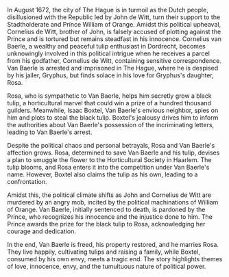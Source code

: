 In August 1672, the city of The Hague is in turmoil as the Dutch people, disillusioned with the Republic led by John de Witt, turn their support to the Stadtholderate and Prince William of Orange. Amidst this political upheaval, Cornelius de Witt, brother of John, is falsely accused of plotting against the Prince and is tortured but remains steadfast in his innocence. Cornelius van Baerle, a wealthy and peaceful tulip enthusiast in Dordrecht, becomes unknowingly involved in this political intrigue when he receives a parcel from his godfather, Cornelius de Witt, containing sensitive correspondence. Van Baerle is arrested and imprisoned in The Hague, where he is despised by his jailer, Gryphus, but finds solace in his love for Gryphus's daughter, Rosa.

Rosa, who is sympathetic to Van Baerle, helps him secretly grow a black tulip, a horticultural marvel that could win a prize of a hundred thousand guilders. Meanwhile, Isaac Boxtel, Van Baerle's envious neighbor, spies on him and plots to steal the black tulip. Boxtel's jealousy drives him to inform the authorities about Van Baerle's possession of the incriminating letters, leading to Van Baerle's arrest.

Despite the political chaos and personal betrayals, Rosa and Van Baerle's affection grows. Rosa, determined to save Van Baerle and his tulip, devises a plan to smuggle the flower to the Horticultural Society in Haarlem. The tulip blooms, and Rosa enters it into the competition under Van Baerle's name. However, Boxtel also claims the tulip as his own, leading to a confrontation.

Amidst this, the political climate shifts as John and Cornelius de Witt are murdered by an angry mob, incited by the political machinations of William of Orange. Van Baerle, initially sentenced to death, is pardoned by the Prince, who recognizes his innocence and the injustice done to him. The Prince awards the prize for the black tulip to Rosa, acknowledging her courage and dedication.

In the end, Van Baerle is freed, his property restored, and he marries Rosa. They live happily, cultivating tulips and raising a family, while Boxtel, consumed by his own envy, meets a tragic end. The story highlights themes of love, innocence, envy, and the tumultuous nature of political power.